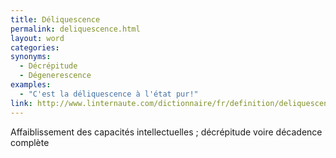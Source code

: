 ```yaml
---
title: Déliquescence
permalink: deliquescence.html
layout: word
categories:
synonyms:
  - Décrépitude
  - Dégenerescence
examples:
  - "C'est la déliquescence à l'état pur!"
link: http://www.linternaute.com/dictionnaire/fr/definition/deliquescence/
---
```


Affaiblissement des capacités intellectuelles ; décrépitude voire décadence complète

